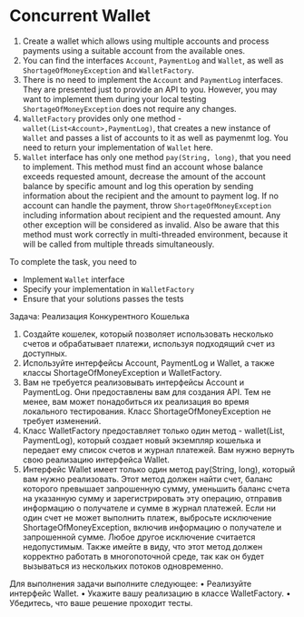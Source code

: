 # Concurrent Wallet

1. Create a wallet which allows using multiple accounts and process payments using a suitable account from the available ones.
2. You can find the interfaces `Account`, `PaymentLog` and `Wallet`, as well as `ShortageOfMoneyException` and `WalletFactory`.
3. There is no need to implement the `Account` and `PaymentLog` interfaces. They are presented just to provide an API to you. However, you may want to implement them during your local testing `ShortageOfMoneyException` does not require any changes.
4. `WalletFactory` provides only one method - `wallet(List<Account>,PaymentLog)`, that creates a new instance of `Wallet` and passes a list of accounts to it as well as paymenmt log. You need to return your implementation of `Wallet` here.
5. `Wallet` interface has only one method `pay(String, long)`,
that you need to implement.
This method must find an account whose balance exceeds requested amount,
decrease the amount of the account balance by specific amount and log this operation by sending information about the recipient and the amount to payment log. If no account can handle the payment, throw `ShortageOfMoneyException` including information about
recipient and the requested amount. Any other exception will be considered as
invalid. Also be aware that this method must work
correctly in multi-threaded environment, because it will be called from multiple threads simultaneously.

To complete the task, you need to
- Implement `Wallet` interface
- Specify your implementation in `WalletFactory`
- Ensure that your solutions passes the tests

Задача: Реализация Конкурентного Кошелька

1. Создайте кошелек, который позволяет использовать несколько счетов и обрабатывает платежи, используя подходящий счет из доступных.
2. Используйте интерфейсы Account, PaymentLog и Wallet, а также классы ShortageOfMoneyException и WalletFactory.
3. Вам не требуется реализовывать интерфейсы Account и PaymentLog. Они предоставлены вам для создания API. Тем не менее, вам может понадобиться их реализация во время локального тестирования. Класс ShortageOfMoneyException не требует изменений.
4. Класс WalletFactory предоставляет только один метод - wallet(List<Account>, PaymentLog), который создает новый экземпляр кошелька и передает ему список счетов и журнал платежей. Вам нужно вернуть свою реализацию интерфейса Wallet.
5. Интерфейс Wallet имеет только один метод pay(String, long), который вам нужно реализовать. 
Этот метод должен найти счет, баланс которого превышает запрошенную сумму, уменьшить баланс счета на указанную сумму и зарегистрировать эту операцию, отправив информацию о получателе и сумме в журнал платежей. Если ни один счет не может выполнить платеж, выбросьте исключение ShortageOfMoneyException, включив информацию о получателе и запрошенной сумме. Любое другое исключение считается недопустимым. Также имейте в виду, что этот метод должен корректно работать в многопоточной среде, так как он будет вызываться из нескольких потоков одновременно.

Для выполнения задачи выполните следующее:
• Реализуйте интерфейс Wallet.
• Укажите вашу реализацию в классе WalletFactory.
• Убедитесь, что ваше решение проходит тесты.